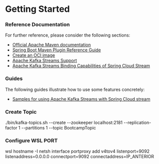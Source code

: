 # Getting Started

### Reference Documentation
For further reference, please consider the following sections:

* [Official Apache Maven documentation](https://maven.apache.org/guides/index.html)
* [Spring Boot Maven Plugin Reference Guide](https://docs.spring.io/spring-boot/docs/2.5.5/maven-plugin/reference/html/)
* [Create an OCI image](https://docs.spring.io/spring-boot/docs/2.5.5/maven-plugin/reference/html/#build-image)
* [Apache Kafka Streams Support](https://docs.spring.io/spring-kafka/docs/current/reference/html/_reference.html#kafka-streams)
* [Apache Kafka Streams Binding Capabilities of Spring Cloud Stream](https://docs.spring.io/spring-cloud-stream/docs/current/reference/htmlsingle/#_kafka_streams_binding_capabilities_of_spring_cloud_stream)

### Guides
The following guides illustrate how to use some features concretely:

* [Samples for using Apache Kafka Streams with Spring Cloud stream](https://github.com/spring-cloud/spring-cloud-stream-samples/tree/master/kafka-streams-samples)

### Create Topic
./bin/kafka-topics.sh --create --zookeeper localhost:2181 --replication-factor 1 --partitions 1 --topic BootcampTopic

### Configure WSL PORT
wsl hostname -I
netsh interface portproxy add v4tov4 listenport=9092 listenaddress=0.0.0.0 connectport=9092 connectaddress=IP_ANTERIOR